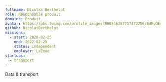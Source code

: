 ```yaml
---
fullname: Nicolas Berthelot
role: Responsable produit
domaine: Produit
avatar: https://pbs.twimg.com/profile_images/880846387717472256/BdMvDErL_400x400.jpg
github: NicolasBerthelot
missions:
  - start: 2020-02-25
    end: 2022-02-25
    status: independent
    employer: LaZone
startups:
  - transport
---
```


Data & transport
